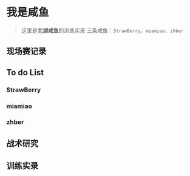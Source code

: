 # 我是咸鱼
> 这里是**北湖咸鱼**的训练实录
> 三条咸鱼：`StrawBerry`、`miamiao`、`zhber`


## 现场赛记录

## To do List

### StrawBerry

### miamiao

### zhber

## 战术研究

## 训练实录
